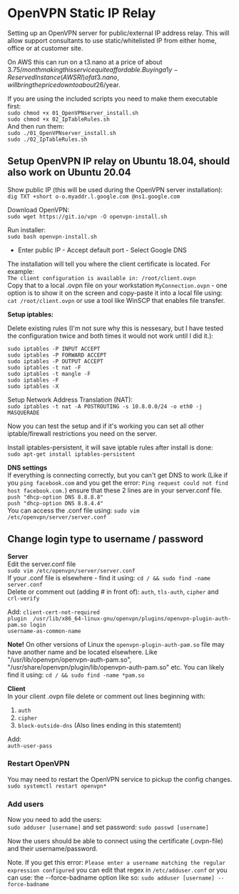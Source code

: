 # OpenVPN Static IP Relay
Setting up an OpenVPN server for public/external IP address relay. This will allow support consultants to use static/whitelisted IP from either home, office or at customer site.  

On AWS this can run on a t3.nano at a price of about 3.75$/month making this service quite affordable. Buying a 1y-Reserved Instance (AWS RI) of a t3.nano, will bring the price down to about 26$/year.  

If you are using the included scripts you need to make them executable first:  
`sudo chmod +x 01_OpenVPNserver_install.sh`  
`sudo chmod +x 02_IpTableRules.sh`  
And then run them:  
`sudo ./01_OpenVPNserver_install.sh`  
`sudo ./02_IpTableRules.sh`  

## Setup OpenVPN IP relay on Ubuntu 18.04, should also work on Ubuntu 20.04    

Show public IP (this will be used during the OpenVPN server installation):  
`dig TXT +short o-o.myaddr.l.google.com @ns1.google.com`

Download OpenVPN:  
`sudo wget https://git.io/vpn -O openvpn-install.sh`    

Run installer:  
`sudo bash openvpn-install.sh`  

* Enter public IP - Accept default port - Select Google DNS  

The installation will tell you where the client certificate is located. For example:   
`The client configuration is available in: /root/client.ovpn`  
Copy that to a local .ovpn file on your workstation `MyConnection.ovpn` - one option is to show it on the screen and copy-paste it into a local file using: `cat /root/client.ovpn` or use a tool like WinSCP that enables file transfer.        
  
**Setup iptables:**

Delete existing rules (I'm not sure why this is nessesary, but I have tested the configuration twice and both times it would not work until I did it.):  
```
sudo iptables -P INPUT ACCEPT
sudo iptables -P FORWARD ACCEPT
sudo iptables -P OUTPUT ACCEPT
sudo iptables -t nat -F
sudo iptables -t mangle -F
sudo iptables -F
sudo iptables -X
```

Setup Network Address Translation (NAT):    
`sudo iptables -t nat -A POSTROUTING -s 10.8.0.0/24 -o eth0 -j MASQUERADE`   

Now you can test the setup and if it's working you can set all other iptable/firewall restrictions you need on the server.  

Install iptables-persistent, it will save iptable rules after install is done:  
`sudo apt-get install iptables-persistent`  


**DNS settings**   
If everything is connecting correctly, but you can't get DNS to work (Like if you `ping facebook.com` and you get the error: `Ping request could not find host facebook.com.`) ensure that these 2 lines are in your server.conf file.    
`push "dhcp-option DNS 8.8.8.8"`   
`push "dhcp-option DNS 8.8.4.4"`   
You can access the .conf file using: `sudo vim /etc/openvpn/server/server.conf`

## Change login type to username / password  
**Server**  
Edit the server.conf file  
`sudo vim /etc/openvpn/server/server.conf`  
If your .conf file is elsewhere - find it using:  `cd / && sudo find -name server.conf`    
Delete or comment out (adding # in front of): `auth`, `tls-auth`, `cipher` and `crl-verify`  

Add: 
`client-cert-not-required`  
`plugin  /usr/lib/x86_64-linux-gnu/openvpn/plugins/openvpn-plugin-auth-pam.so login`  
`username-as-common-name`  

**Note!** On other versions of Linux the `openvpn-plugin-auth-pam.so` file may have another name and be located elsewhere. Like "/usr/lib/openvpn/openvpn-auth-pam.so", "/usr/share/openvpn/plugin/lib/openvpn-auth-pam.so" etc.  You can likely find it using: `cd / && sudo find -name *pam.so`   

**Client**  
In your client .ovpn file delete or comment out lines beginning with: 
1. `auth` 
2. `cipher`
3. `block-outside-dns` (Also lines ending in this statemtent)    

Add:  
`auth-user-pass` 

### Restart OpenVPN  
You may need to restart the OpenVPN service to pickup the config changes.  
`sudo systemctl restart openvpn*` 

### Add users
Now you need to add the users:  
`sudo adduser [username]` and set password: `sudo passwd [username]`  

Now the users should be able to connect using the certificate (.ovpn-file) and their username/password.  

Note. If you get this error:  `Please enter a username matching the regular expression configured`  you can edit that regex in `/etc/adduser.conf` or you can use: the --force-badname option like so: `sudo adduser [username] --force-badname`  

 
